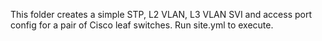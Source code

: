 This folder creates a simple STP, L2 VLAN, L3 VLAN SVI and access port config for a pair of Cisco leaf switches. Run site.yml to execute.
